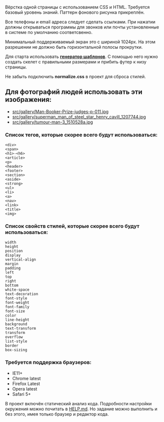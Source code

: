 Вёрстка одной страницы с использованием CSS и HTML. Требуется базовый уровень знаний.
Паттерн фонового рисунка прикреплён. 

Все телефоны и email адреса следует сделать ссылками. При нажатии должны открываться программы для звонков или почты установленные в системе по умолчанию соответсвенно.

Минимальный поддерживаемый экран это с шириной 1024px. На этом разрешении не должно быть горизонтальной полосы прокрутки.

Для старта использовать **[генератор шаблонов](http://csstemplater.com/)**. С помощью него нужно создать скелет с правильными размерами и прибить футер к низу страницы.

Не забыть подключить **normalize.css** в проект для сброса стилей.

## Для фотографий людей использовать эти изображения:

- [src/gallery/Man-Booker-Prize-judges-p-011.jpg](src/gallery/Man-Booker-Prize-judges-p-011.jpg)
- [src/gallery/superman_man_of_steel_star_henry_cavill_1207744.jpg](src/gallery/superman_man_of_steel_star_henry_cavill_1207744.jpg)
- [src/gallery/tumour-man-3_1510528a.jpg](src/gallery/tumour-man-3_1510528a.jpg)

### Список тегов, которые скорее всего будут использоваться:
    <div>
    <span>
    <h1>-<h6>
    <article>
    <p>
    <header>
    <footer>
    <section>
    <aside>
    <strong>
    <ul>
    <li>
    <a>
    <nav>
    <link>
    <title>
	<img>

### Список свойств стилей, которые скорее всего будут использоваться:
	width
	height
	position
	display
	vertical-align
	margin
	padding
	left
	top
	right
	bottom
	white-space
	text-decoration
	font-style
	font-weight
	font-family
	font-size
	color
	line-height
	background
	text-transform
	transform
	overflow
	list-style
	border
	box-sizing

### Требуется поддержка браузеров:
- IE11+
- Chrome latest
- Firefox Latest
- Opera latest
- Safari 5+

В проект включён статический анализ кода. Подробности настройки окружения можно почитать в [HELP.md](./HELP.md). Но задание можно выполнить и без этого, имея только браузер и редактор кода.